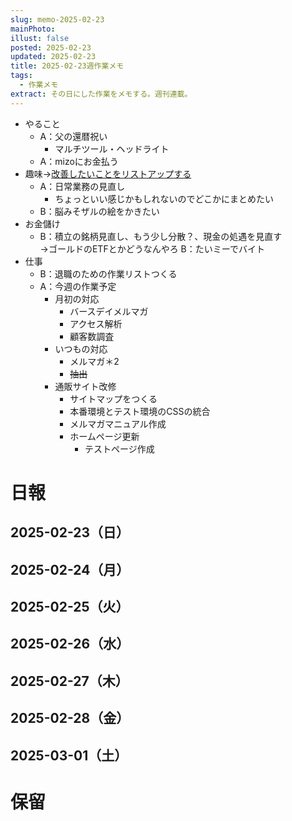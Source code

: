 ```yaml
---
slug: memo-2025-02-23
mainPhoto: 
illust: false
posted: 2025-02-23
updated: 2025-02-23
title: 2025-02-23週作業メモ
tags:
  - 作業メモ
extract: その日にした作業をメモする。週刊連載。
---
```

- やること
  - A：父の還暦祝い
    - マルチツール・ヘッドライト
  - A：mizoにお金払う
- 趣味→[改善したいことをリストアップする](2022-03-07-改善したいこと・欲しいもの・やりたいこと.md)
  - A：日常業務の見直し
    - ちょっといい感じかもしれないのでどこかにまとめたい
  - B：脳みそザルの絵をかきたい
- お金儲け
  - B：積立の銘柄見直し、もう少し分散？、現金の処遇を見直す  
    →ゴールドのETFとかどうなんやろ
  B：たいミーでバイト
- 仕事
  - B：退職のための作業リストつくる
  - A：今週の作業予定
    - 月初の対応
        - バースデイメルマガ　
        - アクセス解析
        - 顧客数調査
    - いつもの対応 
      - メルマガ＊2
      - ~~抽出~~
    - 通販サイト改修
        - サイトマップをつくる
        - 本番環境とテスト環境のCSSの統合
        - メルマガマニュアル作成
      - ホームページ更新
        - テストページ作成

# 日報

## 2025-02-23（日）
## 2025-02-24（月）
## 2025-02-25（火）
## 2025-02-26（水）
## 2025-02-27（木）
## 2025-02-28（金）
## 2025-03-01（土）
# 保留
